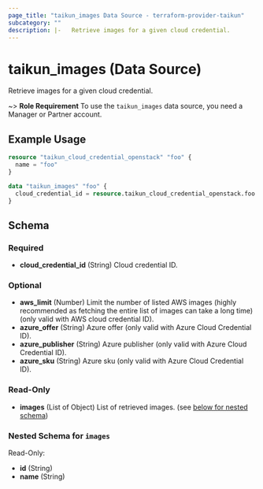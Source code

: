 ```yaml
---
page_title: "taikun_images Data Source - terraform-provider-taikun"
subcategory: ""
description: |-   Retrieve images for a given cloud credential.
---
```


# taikun_images (Data Source)

Retrieve images for a given cloud credential.

~> **Role Requirement** To use the `taikun_images` data source, you need a Manager or Partner account.

## Example Usage

```terraform
resource "taikun_cloud_credential_openstack" "foo" {
  name = "foo"
}

data "taikun_images" "foo" {
  cloud_credential_id = resource.taikun_cloud_credential_openstack.foo.id
}
```

<!-- schema generated by tfplugindocs -->
## Schema

### Required

- **cloud_credential_id** (String) Cloud credential ID.

### Optional

- **aws_limit** (Number) Limit the number of listed AWS images (highly recommended as fetching the entire list of images can take a long time) (only valid with AWS cloud credential ID).
- **azure_offer** (String) Azure offer (only valid with Azure Cloud Credential ID).
- **azure_publisher** (String) Azure publisher (only valid with Azure Cloud Credential ID).
- **azure_sku** (String) Azure sku (only valid with Azure Cloud Credential ID).

### Read-Only

- **images** (List of Object) List of retrieved images. (see [below for nested schema](#nestedatt--images))

<a id="nestedatt--images"></a>
### Nested Schema for `images`

Read-Only:

- **id** (String)
- **name** (String)


